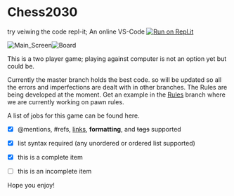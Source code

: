 # Chess2030
try veiwing the code repl-it;  An online VS-Code [![Run on Repl.it](https://repl.it/badge/github/Taonga07/Chess2030)](https://repl.it/github/Taonga07/Chess2030)


![Main_Screen](https://user-images.githubusercontent.com/56770626/81211682-a2c25800-8fcb-11ea-8990-a37f4d714089.png)![Board](https://user-images.githubusercontent.com/56770626/81210936-85d95500-8fca-11ea-9216-c291e85f7370.png)


This is a two player game; playing against computer is not an option yet but could be.

Currently the master branch holds the best code. so will be updated so all the errors and imperfections are dealt with in other branches.
The Rules are being developed at the moment. Get an example in the [Rules](https://github.com/Taonga07/Chess2030/tree/Pawn-Rules) branch where we are currently working on pawn rules.

A list of jobs for this game can be found here.

- [x] @mentions, #refs, [links](), **formatting**, and <del>tags</del> supported
- [x] list syntax required (any unordered or ordered list supported)
- [x] this is a complete item
- [ ] this is an incomplete item


Hope you enjoy!
